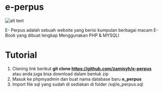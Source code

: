 # e-perpus

![alt text](https://files.itszami.my.id/files/5e9508f40788b.png)

E- Perpus adalah sebuah website yang berisi kumpulan berbagai macam E- Book yang dibuat lengkap Menggunakan PHP &amp; MYSQLI

# Tutorial
1. Cloning link berikut <b>git clone https://github.com/zamisyh/e-perpus</b> atau anda juga bisa download dalam bentuk zip
2. Masuk ke phpmyadmin dan buat nama database baru <b>e_perpus</b>
3. Import file sql yang sudah di sediakan di folder /sql/e_perpus.sql
